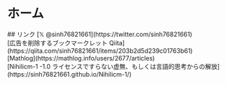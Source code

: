 <script src="https://sinh76821661.github.io/assets/js/common.js"></script>
<h1 id="title">ホーム</h1>
## リンク
[𝕏 @sinh76821661](https://twitter.com/sinh76821661)<br>
[広告を削除するブックマークレット Qiita](https://qiita.com/sinh76821661/items/203b2d5d239c01763b61)<br>
[Mathlog](https://mathlog.info/users/2677/articles)<br>
[Nihilicm-1 -1.0 ライセンスですらない虚無、もしくは言語的思考からの解放](https://sinh76821661.github.io/Nihilicm-1/)
